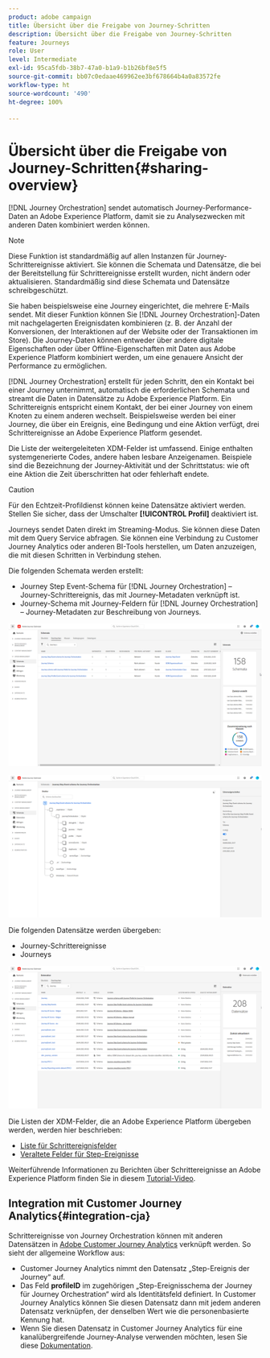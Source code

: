 ```yaml
---
product: adobe campaign
title: Übersicht über die Freigabe von Journey-Schritten
description: Übersicht über die Freigabe von Journey-Schritten
feature: Journeys
role: User
level: Intermediate
exl-id: 95ca5fdb-38b7-47a0-b1a9-b1b26bf8e5f5
source-git-commit: bb07c0edaae469962ee3bf678664b4a0a83572fe
workflow-type: ht
source-wordcount: '490'
ht-degree: 100%

---
```


# Übersicht über die Freigabe von Journey-Schritten{#sharing-overview}

[!DNL Journey Orchestration] sendet automatisch Journey-Performance-Daten an Adobe Experience Platform, damit sie zu Analysezwecken mit anderen Daten kombiniert werden können.

>[!NOTE]
>
>Diese Funktion ist standardmäßig auf allen Instanzen für Journey-Schrittereignisse aktiviert. Sie können die Schemata und Datensätze, die bei der Bereitstellung für Schrittereignisse erstellt wurden, nicht ändern oder aktualisieren. Standardmäßig sind diese Schemata und Datensätze schreibgeschützt.

Sie haben beispielsweise eine Journey eingerichtet, die mehrere E-Mails sendet. Mit dieser Funktion können Sie [!DNL Journey Orchestration]-Daten mit nachgelagerten Ereignisdaten kombinieren (z. B. der Anzahl der Konversionen, der Interaktionen auf der Website oder der Transaktionen im Store). Die Journey-Daten können entweder über andere digitale Eigenschaften oder über Offline-Eigenschaften mit Daten aus Adobe Experience Platform kombiniert werden, um eine genauere Ansicht der Performance zu ermöglichen.

[!DNL Journey Orchestration] erstellt für jeden Schritt, den ein Kontakt bei einer Journey unternimmt, automatisch die erforderlichen Schemata und streamt die Daten in Datensätze zu Adobe Experience Platform. Ein Schrittereignis entspricht einem Kontakt, der bei einer Journey von einem Knoten zu einem anderen wechselt. Beispielsweise werden bei einer Journey, die über ein Ereignis, eine Bedingung und eine Aktion verfügt, drei Schrittereignisse an Adobe Experience Platform gesendet.

Die Liste der weitergeleiteten XDM-Felder ist umfassend. Einige enthalten systemgenerierte Codes, andere haben lesbare Anzeigenamen. Beispiele sind die Bezeichnung der Journey-Aktivität und der Schrittstatus: wie oft eine Aktion die Zeit überschritten hat oder fehlerhaft endete.

>[!CAUTION]
>
>Für den Echtzeit-Profildienst können keine Datensätze aktiviert werden. Stellen Sie sicher, dass der Umschalter **[!UICONTROL Profil]** deaktiviert ist.

Journeys sendet Daten direkt im Streaming-Modus. Sie können diese Daten mit dem Query Service abfragen. Sie können eine Verbindung zu Customer Journey Analytics oder anderen BI-Tools herstellen, um Daten anzuzeigen, die mit diesen Schritten in Verbindung stehen.

Die folgenden Schemata werden erstellt:

* Journey Step Event-Schema für [!DNL Journey Orchestration] – Journey-Schrittereignis, das mit Journey-Metadaten verknüpft ist.
* Journey-Schema mit Journey-Feldern für [!DNL Journey Orchestration] – Journey-Metadaten zur Beschreibung von Journeys.

![](../assets/sharing1.png)

![](../assets/sharing2.png)

Die folgenden Datensätze werden übergeben:

* Journey-Schrittereignisse
* Journeys

![](../assets/sharing3.png)

Die Listen der XDM-Felder, die an Adobe Experience Platform übergeben werden, werden hier beschrieben:

* [Liste für Schrittereignisfelder](../building-journeys/sharing-field-list.md)
* [Veraltete Felder für Step-Ereignisse](../building-journeys/sharing-legacy-fields.md)

Weiterführende Informationen zu Berichten über Schrittereignisse an Adobe Experience Platform finden Sie in diesem [Tutorial-Video](https://experienceleague.adobe.com/docs/journey-orchestration-learn/tutorials/reporsting-step-events-to-adobe-experience-platform.html?lang=de).

## Integration mit Customer Journey Analytics{#integration-cja}

Schrittereignisse von Journey Orchestration können mit anderen Datensätzen in [Adobe Customer Journey Analytics](https://experienceleague.adobe.com/docs/analytics-platform/using/cja-overview/cja-overview.html?lang=de) verknüpft werden. So sieht der allgemeine Workflow aus:

* Customer Journey Analytics nimmt den Datensatz „Step-Ereignis der Journey“ auf.
* Das Feld **profileID** im zugehörigen „Step-Ereignisschema der Journey für Journey Orchestration“ wird als Identitätsfeld definiert. In Customer Journey Analytics können Sie diesen Datensatz dann mit jedem anderen Datensatz verknüpfen, der denselben Wert wie die personenbasierte Kennung hat.
* Wenn Sie diesen Datensatz in Customer Journey Analytics für eine kanalübergreifende Journey-Analyse verwenden möchten, lesen Sie diese [Dokumentation](https://experienceleague.adobe.com/docs/analytics-platform/using/cja-usecases/cross-channel.html?lang=de).
